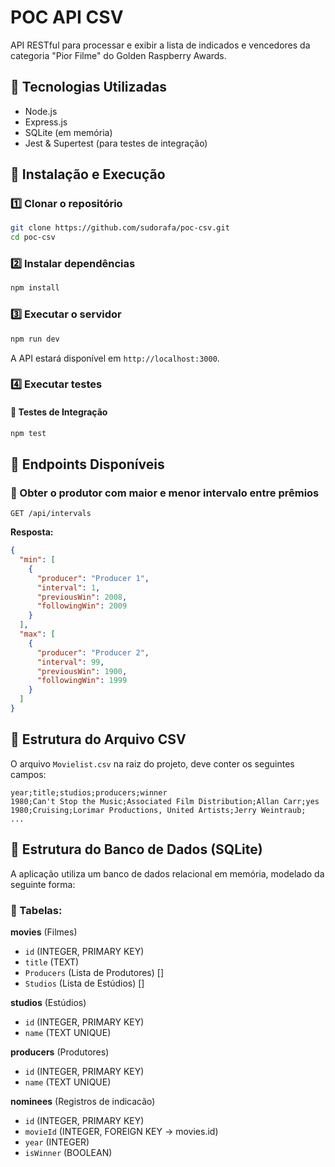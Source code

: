 # POC API CSV

API RESTful para processar e exibir a lista de indicados e vencedores da categoria "Pior Filme" do Golden Raspberry Awards.

## 📌 Tecnologias Utilizadas

- Node.js
- Express.js
- SQLite (em memória)
- Jest & Supertest (para testes de integração)

## 🚀 Instalação e Execução

### 1️⃣ Clonar o repositório

```sh
git clone https://github.com/sudorafa/poc-csv.git
cd poc-csv
```

### 2️⃣ Instalar dependências

```sh
npm install
```

### 3️⃣ Executar o servidor

```sh
npm run dev
```

A API estará disponível em `http://localhost:3000`.

### 4️⃣ Executar testes

#### 🔹 Testes de Integração

```sh
npm test
```

## 📌 Endpoints Disponíveis

### 🔹 Obter o produtor com maior e menor intervalo entre prêmios

```
GET /api/intervals
```

**Resposta:**

```json
{
  "min": [
    {
      "producer": "Producer 1",
      "interval": 1,
      "previousWin": 2008,
      "followingWin": 2009
    }
  ],
  "max": [
    {
      "producer": "Producer 2",
      "interval": 99,
      "previousWin": 1900,
      "followingWin": 1999
    }
  ]
}
```

## 📌 Estrutura do Arquivo CSV

O arquivo `Movielist.csv` na raiz do projeto, deve conter os seguintes campos:

```
year;title;studios;producers;winner
1980;Can't Stop the Music;Associated Film Distribution;Allan Carr;yes
1980;Cruising;Lorimar Productions, United Artists;Jerry Weintraub;
...
```

## 📌 Estrutura do Banco de Dados (SQLite)

A aplicação utiliza um banco de dados relacional em memória, modelado da seguinte forma:

### 🔹 Tabelas:

**movies** (Filmes)

- `id` (INTEGER, PRIMARY KEY)
- `title` (TEXT)
- `Producers` (Lista de Produtores) []
- `Studios` (Lista de Estúdios) []

**studios** (Estúdios)

- `id` (INTEGER, PRIMARY KEY)
- `name` (TEXT UNIQUE)

**producers** (Produtores)

- `id` (INTEGER, PRIMARY KEY)
- `name` (TEXT UNIQUE)

**nominees** (Registros de indicacão)

- `id` (INTEGER, PRIMARY KEY)
- `movieId` (INTEGER, FOREIGN KEY -> movies.id)
- `year` (INTEGER)
- `isWinner` (BOOLEAN)
